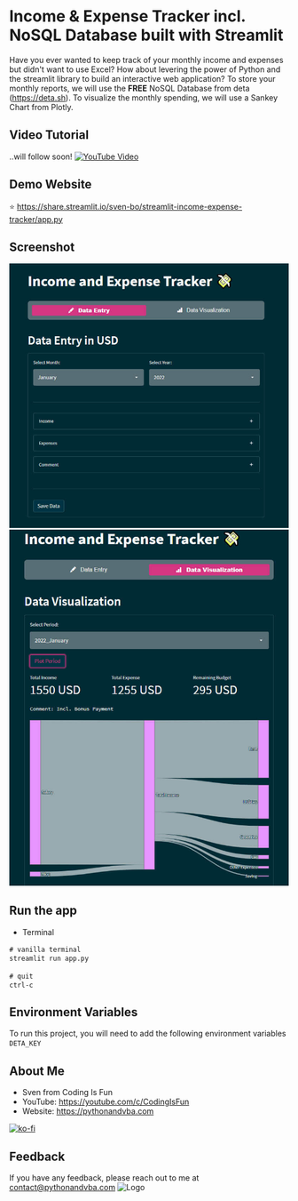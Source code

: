 
# Income & Expense Tracker incl. NoSQL Database built with Streamlit

Have you ever wanted to keep track of your monthly income and expenses but didn't want to use Excel? How about levering the power of Python and the streamlit library to build an interactive web application? To store your monthly reports, we will use the **FREE** NoSQL Database from deta (https://deta.sh).
To visualize the monthly spending, we will use a Sankey Chart from Plotly.


## Video Tutorial
..will follow soon!
[![YouTube Video](https://img.youtube.com/vi/XXX/0.jpg)](https://youtu.be/XXX)


## Demo Website
⭐ https://share.streamlit.io/sven-bo/streamlit-income-expense-tracker/app.py

## Screenshot
![Screenshot](img/demo1.jpg?raw=true "Date Input")
![Screenshot](img/demo.jpg?raw=true "Sankey Chart")

## Run the app
* Terminal
```
# vanilla terminal
streamlit run app.py

# quit
ctrl-c
```

## Environment Variables
To run this project, you will need to add the following environment variables
`DETA_KEY`

## About Me
- Sven from Coding Is Fun
- YouTube: https://youtube.com/c/CodingIsFun
- Website: https://pythonandvba.com

[![ko-fi](https://ko-fi.com/img/githubbutton_sm.svg)](https://ko-fi.com/X7X47Q0EG)

## Feedback
If you have any feedback, please reach out to me at contact@pythonandvba.com
![Logo](https://www.pythonandvba.com/banner-img)
